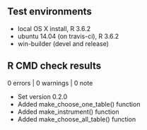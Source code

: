 ## Test environments
* local OS X install, R 3.6.2
* ubuntu 14.04 (on travis-ci), R 3.6.2
* win-builder (devel and release)

## R CMD check results

0 errors | 0 warnings | 0 note

* Set version 0.2.0
* Added make_choose_one_table() function
* Added make_instrument() function
* Added make_choose_all_table() function